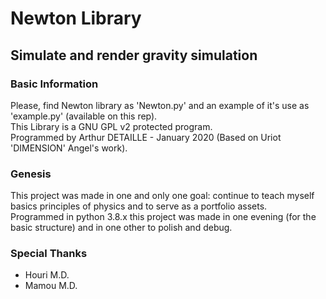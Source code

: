 # Newton Library
## Simulate and render gravity simulation

### Basic Information
Please, find Newton library as 'Newton.py' and an example of it's use as 'example.py' (available on this rep).<br/>
This Library is a GNU GPL v2 protected program.<br/>
Programmed by Arthur DETAILLE - January 2020 (Based on Uriot 'DIMENSION' Angel's work).

### Genesis
This project was made in one and only one goal: continue to teach myself basics principles of physics and to serve as a portfolio assets.<br/>
Programmed in python 3.8.x this project was made in one evening (for the basic structure) and in one other to polish and debug.

### Special Thanks
- Houri M.D.
- Mamou M.D.
